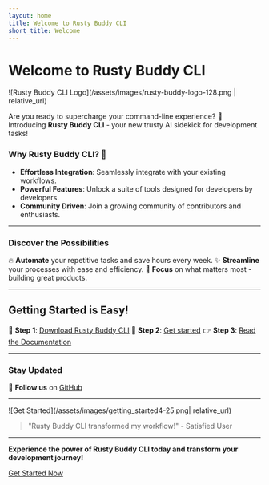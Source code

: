 ```yaml
---
layout: home
title: Welcome to Rusty Buddy CLI
short_title: Welcome
---
```


# Welcome to Rusty Buddy CLI

![Rusty Buddy CLI Logo](/assets/images/rusty-buddy-logo-128.png | relative_url)

Are you ready to supercharge your command-line experience? 🌟 Introducing **Rusty Buddy CLI** - your new trusty AI sidekick for development tasks!

### Why Rusty Buddy CLI? 🚀

- **Effortless Integration**: Seamlessly integrate with your existing workflows.
- **Powerful Features**: Unlock a suite of tools designed for developers by developers.
- **Community Driven**: Join a growing community of contributors and enthusiasts.

---

### Discover the Possibilities

🔥 **Automate** your repetitive tasks and save hours every week.
✨ **Streamline** your processes with ease and efficiency.
🎯 **Focus** on what matters most - building great products.

---

## Getting Started is Easy!

🙌 **Step 1**: [Download Rusty Buddy CLI](download) <!-- Link to your download page -->
🤝 **Step 2**: [Get started](getting-started)
👉 **Step 3**: [Read the Documentation](https://github.com/hg8496/rusty-buddy) <!-- Link to your documentation -->

---

### Stay Updated

<!-- 📫 **Subscribe** to our newsletter for the latest updates and releases. -->
📱 **Follow us** on [GitHub](https://github.com/hg8496/rusty-buddy)

---

![Get Started](/assets/images/getting_started4-25.png| relative_url) <!-- Add a compelling image or graphic -->

> "Rusty Buddy CLI transformed my workflow!" - Satisfied User

---

**Experience the power of Rusty Buddy CLI today and transform your development journey!**

[Get Started Now](/geting_started.markdown) <!-- Encourage immediate action -->
